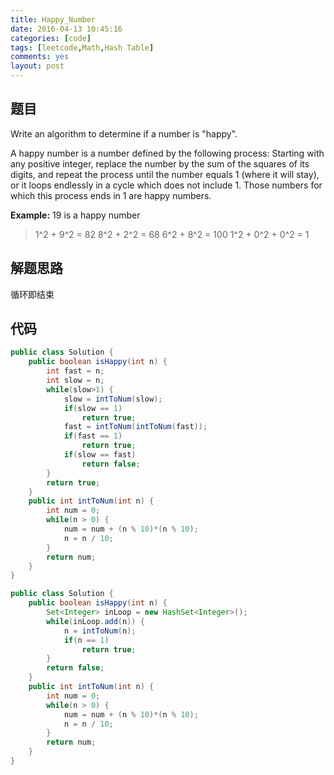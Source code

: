 ```yaml
---
title: Happy_Number
date: 2016-04-13 10:45:16
categories: [code]
tags: [leetcode,Math,Hash Table]
comments: yes
layout: post
---
```


## 题目

Write an algorithm to determine if a number is "happy".

A happy number is a number defined by the following process: Starting with any positive integer, replace the number by the sum of the squares of its digits, and repeat the process until the number equals 1 (where it will stay), or it loops endlessly in a cycle which does not include 1. Those numbers for which this process ends in 1 are happy numbers.

**Example:** 19 is a happy number

> 1^2 + 9^2 = 82
> 8^2 + 2^2 = 68
> 6^2 + 8^2 = 100
> 1^2 + 0^2 + 0^2 = 1

## 解题思路

循环即结束

## 代码

```java
public class Solution {
    public boolean isHappy(int n) {
        int fast = n;
        int slow = n;
        while(slow>1) {
            slow = intToNum(slow);
            if(slow == 1)
                return true;
            fast = intToNum(intToNum(fast));
            if(fast == 1)
                return true;
            if(slow == fast)
                return false;
        }
        return true;
    }
    public int intToNum(int n) {
        int num = 0;
        while(n > 0) {
            num = num + (n % 10)*(n % 10);
            n = n / 10;
        }
        return num;
    }
}
```

```java
public class Solution {
    public boolean isHappy(int n) {
        Set<Integer> inLoop = new HashSet<Integer>();
        while(inLoop.add(n)) {
            n = intToNum(n);
            if(n == 1)
                return true;
        }
        return false;
    }
    public int intToNum(int n) {
        int num = 0;
        while(n > 0) {
            num = num + (n % 10)*(n % 10);
            n = n / 10;
        }
        return num;
    }
}
```